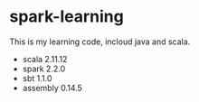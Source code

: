 # spark-learning
This is my learning code, incloud java and scala.

- scala 2.11.12
- spark 2.2.0
- sbt 1.1.0
- assembly 0.14.5